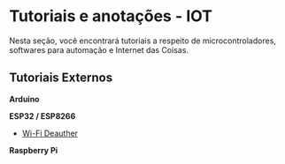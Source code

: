 # Tutoriais e anotações - IOT

Nesta seção, você encontrará tutoriais a respeito de microcontroladores, softwares para automação e Internet das Coisas.


## Tutoriais Externos

**Arduino**

**ESP32 / ESP8266**

- [Wi-Fi Deauther](https://github.com/spacehuhntech/esp8266_deauther/wiki/Installation)

**Raspberry Pi**

